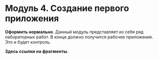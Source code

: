 # Модуль 4. Создание первого приложения

**Оформить нормально**. Данный модуль представляет из себя ряд лабораторных работ. В конце должно получится рабочее приложение. Это и будет контроль.

**Здесь ссылки на фрагменты.**

